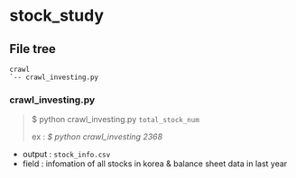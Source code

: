 # stock_study

## File tree
```
crawl
`-- crawl_investing.py
```

### crawl_investing.py

> $ python crawl_investing.py `total_stock_num`
>
> ex : *$ python crawl_investing 2368*

- output : `stock_info.csv`
- field : infomation of all stocks in korea & balance sheet data in last year
